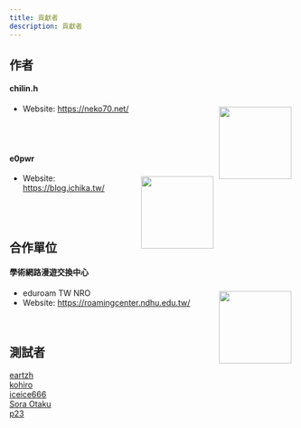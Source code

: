 ```yaml
---
title: 貢獻者
description: 貢獻者
---
```


## 作者
#### chilin.h
<img src="https://avatars.githubusercontent.com/u/107759974" style="float:right; margin: 5px;" width=128 />

- Website: https://neko70.net/
<br><br><br><br>

#### e0pwr
<img src="https://avatars.githubusercontent.com/u/53612151" style="float:right; margin: 5px;" width=128 />

- Website: https://blog.ichika.tw/
<br><br><br><br>

## 合作單位
#### 學術網路漫遊交換中心
<img src="https://roamingcenter.ndhu.edu.tw/themes/TANetRoaming_logo.png" style="float:right; margin: 5px;" width=128 />

- eduroam TW NRO
- Website: https://roamingcenter.ndhu.edu.tw/
<br><br><br>

## 測試者
[eartzh](https://github.com/eartzh)<br>
[kohiro](https://www.facebook.com/profile.php?id=61558253318353)<br>
[iceice666](https://github.com/iceice666)<br>
[Sora Otaku](https://soradayo.net/)<br>
[p23](https://p23.tw/)